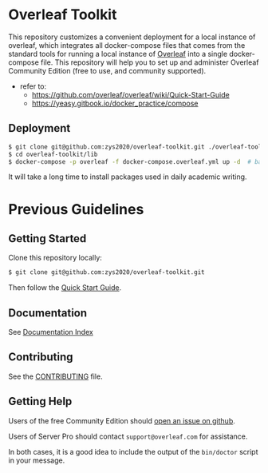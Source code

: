 # Overleaf Toolkit

This repository customizes a convenient deployment for a local instance of overleaf, which integrates all docker-compose files that comes from the standard tools for running a local
instance of [Overleaf](https://overleaf.com) into a single docker-compose file. This repository will help you to set up and administer Overleaf Community Edition (free to use, and community supported).

- refer to: 
    - https://github.com/overleaf/overleaf/wiki/Quick-Start-Guide
    - https://yeasy.gitbook.io/docker_practice/compose


## Deployment

```sh
$ git clone git@github.com:zys2020/overleaf-toolkit.git ./overleaf-toolkit
$ cd overleaf-toolkit/lib
$ docker-compose -p overleaf -f docker-compose.overleaf.yml up -d  # backward end 
```
It will take a long time to install packages used in daily academic writing.
# Previous Guidelines

## Getting Started

Clone this repository locally:

``` sh
$ git clone git@github.com:zys2020/overleaf-toolkit.git
```

Then follow the [Quick Start Guide](./doc/quick-start-guide.md).


## Documentation

See [Documentation Index](./doc/README.md)


## Contributing

See the [CONTRIBUTING](https://github.com/overleaf/overleaf/blob/main/CONTRIBUTING.md) file.


## Getting Help

Users of the free Community Edition should [open an issue on github](https://github.com/overleaf/toolkit/issues). 

Users of Server Pro should contact `support@overleaf.com` for assistance.

In both cases, it is a good idea to include the output of the `bin/doctor` script in your message.

